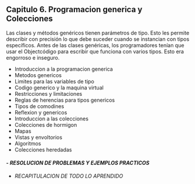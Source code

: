 ## Capitulo 6. Programacion generica y Colecciones

Las clases y métodos genéricos tienen parámetros de tipo. Esto les permite describir con precisión lo que debe suceder cuando se instancian con tipos específicos. Antes de las clases genéricas, los programadores tenían que usar el Objectcódigo para escribir que funciona con varios tipos. Esto era engorroso e inseguro.


- Introduccion a la programacion generica
- Metodos genericos
- Limites para las variables de tipo
- Codigo generico y la maquina virtual
- Restricciones y limitaciones
- Reglas de herencias para tipos genericos
- Tipos de comodines
- Reflexion y genericos
- Introduccion a las colecciones
- Colecciones de hormigon
- Mapas
- Vistas y envoltorios
- Algoritmos
- Colecciones heredadas

#### - *RESOLUCION DE PROBLEMAS Y EJEMPLOS PRACTICOS*
- *RECAPITULACION DE TODO LO APRENDIDO*